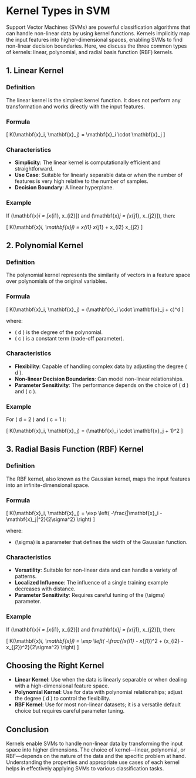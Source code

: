 # Kernel Types in SVM

Support Vector Machines (SVMs) are powerful classification algorithms that can handle non-linear data by using kernel functions. Kernels implicitly map the input features into higher-dimensional spaces, enabling SVMs to find non-linear decision boundaries. Here, we discuss the three common types of kernels: linear, polynomial, and radial basis function (RBF) kernels.

## 1. Linear Kernel

### Definition

The linear kernel is the simplest kernel function. It does not perform any transformation and works directly with the input features.

### Formula

\[ K(\mathbf{x}_i, \mathbf{x}_j) = \mathbf{x}_i \cdot \mathbf{x}_j \]

### Characteristics

- **Simplicity**: The linear kernel is computationally efficient and straightforward.
- **Use Case**: Suitable for linearly separable data or when the number of features is very high relative to the number of samples.
- **Decision Boundary**: A linear hyperplane.

### Example

If \(\mathbf{x}_i = [x_{i1}, x_{i2}]\) and \(\mathbf{x}_j = [x_{j1}, x_{j2}]\), then:

\[ K(\mathbf{x}_i, \mathbf{x}_j) = x_{i1} x_{j1} + x_{i2} x_{j2} \]

## 2. Polynomial Kernel

### Definition

The polynomial kernel represents the similarity of vectors in a feature space over polynomials of the original variables.

### Formula

\[ K(\mathbf{x}_i, \mathbf{x}_j) = (\mathbf{x}_i \cdot \mathbf{x}_j + c)^d \]

where:
- \( d \) is the degree of the polynomial.
- \( c \) is a constant term (trade-off parameter).

### Characteristics

- **Flexibility**: Capable of handling complex data by adjusting the degree \( d \).
- **Non-linear Decision Boundaries**: Can model non-linear relationships.
- **Parameter Sensitivity**: The performance depends on the choice of \( d \) and \( c \).

### Example

For \( d = 2 \) and \( c = 1 \):

\[ K(\mathbf{x}_i, \mathbf{x}_j) = (\mathbf{x}_i \cdot \mathbf{x}_j + 1)^2 \]

## 3. Radial Basis Function (RBF) Kernel

### Definition

The RBF kernel, also known as the Gaussian kernel, maps the input features into an infinite-dimensional space.

### Formula

\[ K(\mathbf{x}_i, \mathbf{x}_j) = \exp \left( -\frac{\|\mathbf{x}_i - \mathbf{x}_j\|^2}{2\sigma^2} \right) \]

where:
- \(\sigma\) is a parameter that defines the width of the Gaussian function.

### Characteristics

- **Versatility**: Suitable for non-linear data and can handle a variety of patterns.
- **Localized Influence**: The influence of a single training example decreases with distance.
- **Parameter Sensitivity**: Requires careful tuning of the \(\sigma\) parameter.

### Example

If \(\mathbf{x}_i = [x_{i1}, x_{i2}]\) and \(\mathbf{x}_j = [x_{j1}, x_{j2}]\), then:

\[ K(\mathbf{x}_i, \mathbf{x}_j) = \exp \left( -\frac{(x_{i1} - x_{j1})^2 + (x_{i2} - x_{j2})^2}{2\sigma^2} \right) \]

## Choosing the Right Kernel

- **Linear Kernel**: Use when the data is linearly separable or when dealing with a high-dimensional feature space.
- **Polynomial Kernel**: Use for data with polynomial relationships; adjust the degree \( d \) to control the flexibility.
- **RBF Kernel**: Use for most non-linear datasets; it is a versatile default choice but requires careful parameter tuning.

## Conclusion

Kernels enable SVMs to handle non-linear data by transforming the input space into higher dimensions. The choice of kernel—linear, polynomial, or RBF—depends on the nature of the data and the specific problem at hand. Understanding the properties and appropriate use cases of each kernel helps in effectively applying SVMs to various classification tasks.

